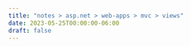 ```yaml
---
title: "notes > asp.net > web-apps > mvc > views"
date: 2023-05-25T00:00:00-06:00
draft: false
---
```


